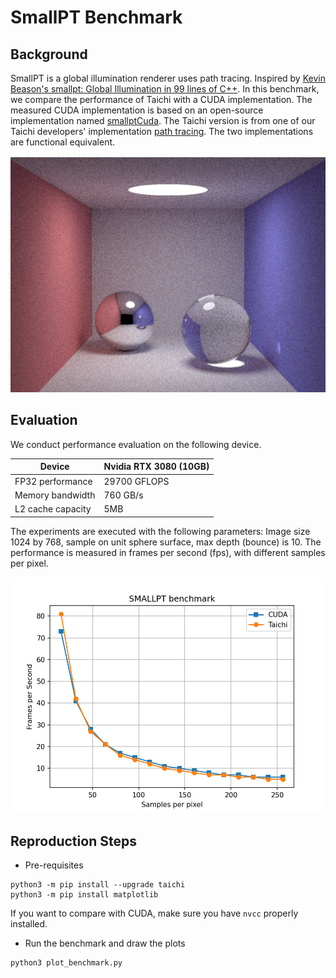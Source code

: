 # SmallPT Benchmark

## Background
SmallPT is a global illumination renderer uses path tracing. Inspired by 
[Kevin Beason's smallpt: Global Illumination in 99 lines of
C++](https://www.kevinbeason.com/smallpt/).
In this benchmark, we compare the performance of Taichi with a CUDA implementation.
The measured CUDA implementation is based on an open-source implementation named
[smallptCuda](https://github.com/BentleyBlanks/smallptCuda).
The Taichi version is from one of our Taichi developers' implementation
[path tracing](https://github.com/erizmr/taichi_ray_tracing/blob/master/4_0_path_tracing.py).
The two implementations are functional equivalent.
<p align="center">
<img src="fig/cuda.png" width="560">
</p>


## Evaluation
We conduct performance evaluation on the following device.

|Device| Nvidia RTX 3080 (10GB)|
|-----|-----------------------|
|FP32 performance| 29700 GFLOPS|
|Memory bandwidth| 760 GB/s|
|L2 cache capacity| 5MB|

The experiments are executed with the following parameters: Image size 1024 by
768, sample on unit sphere surface, max depth (bounce) is 10.
The performance is measured in frames per second (fps), with different
samples per pixel.

<p align="center">
<img src="fig/bench.png" width="560">
</p>

## Reproduction Steps

* Pre-requisites
```shell
python3 -m pip install --upgrade taichi
python3 -m pip install matplotlib
```
If you want to compare with CUDA, make sure you have `nvcc` properly installed.

* Run the benchmark and draw the plots
```shell
python3 plot_benchmark.py
```
